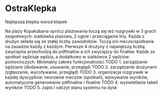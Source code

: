 # OstraKlepka
Najlepsza klepka wsrod klepek

Na plaży Kopakabana oprócz plażowania toczą się też rozgrywki w 3 grach zespołowych: siatkówka plażowa, 2 ognie i przeciąganie liny. Każda z drużyn składa się ze stałej liczby zawodników. Toczą oni mecze/spotkania na zasadzie każdy z każdym. Pierwsze 4 drużyny z największą liczbą zwycięstw przechodzą do półfinałów a ich zwycięzcy do finałów. Każde ze spotkań sędziuje sędzia, a dodatkowo w siatkówce 2 sędziów pomocniczych.
Minimalny zakres funkcjonalności
 TODO 1. zarządzanie sędziami (dodawanie, usuwanie, przegląd)
 TODO 2. zarządzanie drużynami (zgłaszanie, wycofywanie, przegląd)
 TODO 3. organizacja rozgrywek w każdej dyscyplinie: tworzenie meczów (spotkań), wpisywanie wyników, automatyczne generowanie półfinałów i finałów
 TODO 4. wyświetlanie tabeli wyników
 TODO 5. zapis i odczyt stanu systemu na dysk
